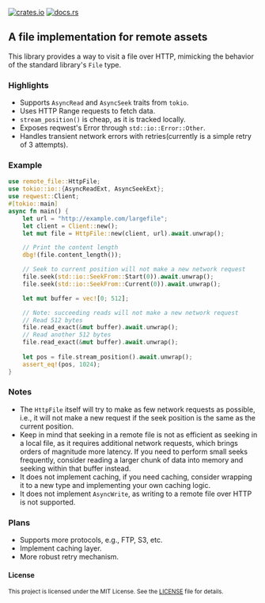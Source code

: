 [![crates.io](https://img.shields.io/crates/v/remote-file)](https://crates.io/crates/remote-file)
[![docs.rs](https://img.shields.io/docsrs/remote-file)](https://docs.rs/remote-file)

## A file implementation for remote assets

This library provides a way to visit a file over HTTP, mimicking the behavior of the standard library's `File` type.

### Highlights
* Supports `AsyncRead` and `AsyncSeek` traits from `tokio`.
* Uses HTTP Range requests to fetch data.
* `stream_position()` is cheap, as it is tracked locally.
* Exposes reqwest's Error through `std::io::Error::Other`.
* Handles transient network errors with retries(currently is a simple retry of 3 attempts).


### Example

```rust no_run
use remote_file::HttpFile;
use tokio::io::{AsyncReadExt, AsyncSeekExt};
use reqwest::Client;
#[tokio::main]
async fn main() {
    let url = "http://example.com/largefile";
    let client = Client::new();
    let mut file = HttpFile::new(client, url).await.unwrap();

    // Print the content length
    dbg!(file.content_length());

    // Seek to current position will not make a new network request
    file.seek(std::io::SeekFrom::Start(0)).await.unwrap();
    file.seek(std::io::SeekFrom::Current(0)).await.unwrap();

    let mut buffer = vec![0; 512];

    // Note: succeeding reads will not make a new network request
    // Read 512 bytes
    file.read_exact(&mut buffer).await.unwrap();
    // Read another 512 bytes
    file.read_exact(&mut buffer).await.unwrap();
    
    let pos = file.stream_position().await.unwrap();
    assert_eq!(pos, 1024);
}
```

### Notes
* The `HttpFile` itself will try to make as few network requests as possible, i.e., it will not make a new request if the seek position is the same as the current position.
* Keep in mind that seeking in a remote file is not as efficient as seeking in a local file, as it requires additional network requests, which brings orders of magnitude more latency. If you need to perform small seeks frequently, consider reading a larger chunk of data into memory and seeking within that buffer instead.
* It does not implement caching, if you need caching, consider wrapping it to a new type and implementing your own caching logic.
* It does not implement `AsyncWrite`, as writing to a remote file over HTTP is not supported.

### Plans
* Supports more protocols, e.g., FTP, S3, etc.
* Implement caching layer.
* More robust retry mechanism.

#### License
<sup>
This project is licensed under the MIT License.
See the <a href="LICENSE">LICENSE</a> file for details.
</sup>




